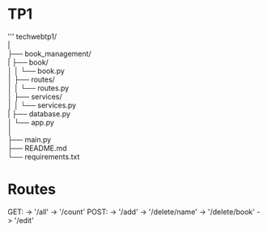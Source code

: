 # TP1

'''
techwebtp1/  
|  
├── book_management/  
|   ├── book/  
│   │   └── book.py  
│   ├── routes/  
│   │   └── routes.py  
│   ├── services/  
│   │   └── services.py  
|   ├── database.py  
│   └── app.py  
│  
├── main.py  
├── README.md  
└── requirements.txt  

# Routes


GET:
    -> '/all'
    -> '/count'
POST:
    -> '/add'
    -> '/delete/name'
    -> '/delete/book'
    -> '/edit'
        